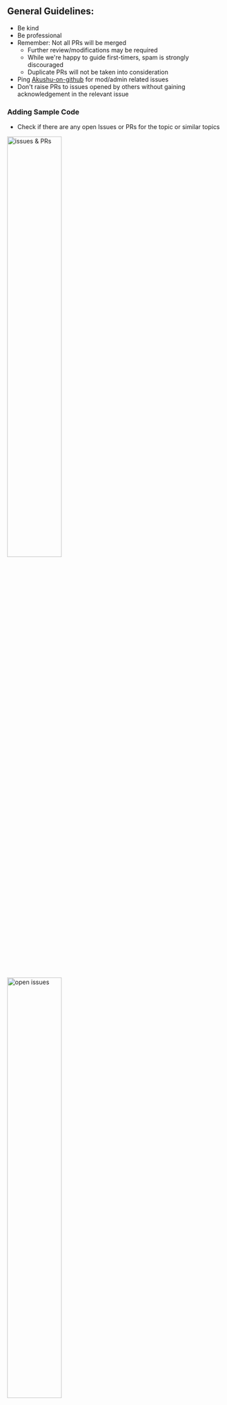 ## General Guidelines:
- Be kind
- Be professional
- Remember: Not all PRs will be merged
  - Further review/modifications may be required
  - While we're happy to guide first-timers, spam is strongly discouraged
  - Duplicate PRs will not be taken into consideration
- Ping [Akushu-on-github](https://github.com/Akshu-on-github) for mod/admin related issues
- Don't raise PRs to issues opened by others without gaining acknowledgement in the relevant issue

### Adding Sample Code
- Check if there are any open Issues or PRs for the topic or similar topics
<img src="https://user-images.githubusercontent.com/82928579/119253135-69a45800-bbcd-11eb-824a-f08b1e549024.PNG" alt="issues & PRs" width=50%>
<img src="https://user-images.githubusercontent.com/82928579/119253194-bb4ce280-bbcd-11eb-8db2-8ca5abd18c23.PNG" alt="open issues" width=50%>

  - If the resemblance is minimal, please reference the previous PR/issue
  - If there's a large overlap, please start a discussion and ping a mod for clarification
- Raise an issue that briefly explains the Sample Code
  - Add references as and when possible
  - **Plagiarism is intellectual theft and is severely condemned.**
- While opening the PR with the appropriate changes, reference the relavant issue
  - Please use the `Sample Code` template
  ![image](https://user-images.githubusercontent.com/61582763/106519444-4c099080-6501-11eb-8ca9-1b93a55ee813.png)

